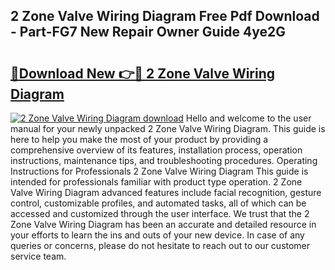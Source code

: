 ## 2 Zone Valve Wiring Diagram Free Pdf Download - Part-FG7 New Repair Owner Guide 4ye2G

# <h2><a href="http://dfs1rii.blite.top/?on=2+Zone+Valve+Wiring+Diagram">🔗Download New 👉🔴 2 Zone Valve Wiring Diagram</a></h2>

[![2 Zone Valve Wiring Diagram download](https://i.imgur.com/lujVjoI.png)](http://dfs1rii.blite.top/?on=2+Zone+Valve+Wiring+Diagram)
Hello and welcome to the user manual for your newly unpacked 2 Zone Valve Wiring Diagram. This guide is here to help you make the most of your product by providing a comprehensive overview of its features, installation process, operation instructions, maintenance tips, and troubleshooting procedures. Operating Instructions for Professionals 2 Zone Valve Wiring Diagram This guide is intended for professionals familiar with product type operation. 2 Zone Valve Wiring Diagram advanced features include facial recognition, gesture control, customizable profiles, and automated tasks, all of which can be accessed and customized through the user interface. We trust that the 2 Zone Valve Wiring Diagram has been an accurate and detailed resource in your efforts to learn the ins and outs of your new device. In case of any queries or concerns, please do not hesitate to reach out to our customer service team.
